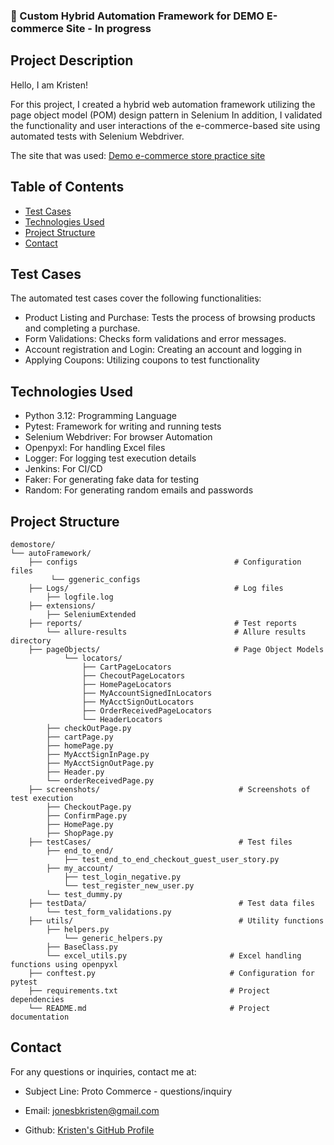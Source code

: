 ### 🚀 Custom Hybrid Automation Framework for DEMO E-commerce Site - In progress


## Project Description
Hello, I am Kristen!

For this project, I created a hybrid web automation framework utilizing the page object model (POM) design pattern in Selenium 
In addition, I validated the functionality and user interactions of the e-commerce-based site using automated tests with Selenium Webdriver.

The site that was used: [Demo e-commerce store practice site](http://demostore.supersqa.com/)

## Table of Contents

- [Test Cases](#test-cases)
- [Technologies Used](#technologies-used)
- [Project Structure](#project-structure)
- [Contact](#contact)

## Test Cases

The automated test cases cover the following functionalities:
* Product Listing and Purchase: Tests the process of browsing products and completing a purchase.
* Form Validations: Checks form validations and error messages.
* Account registration and Login: Creating an account and logging in
* Applying Coupons: Utilizing coupons to test functionality


## Technologies Used

- Python 3.12: Programming Language
- Pytest: Framework for writing and running tests
- Selenium Webdriver: For browser Automation
- Openpyxl: For handling Excel files
- Logger: For logging test execution details
- Jenkins: For CI/CD
- Faker: For generating fake data for testing
- Random: For generating random emails and passwords

## Project Structure

```
demostore/
└── autoFramework/  
    ├── configs                                   # Configuration files
         └── ggeneric_configs
    ├── Logs/                                     # Log files
        ├── logfile.log
    ├── extensions/                 
        ├── SeleniumExtended
    ├── reports/                                  # Test reports
        └── allure-results                        # Allure results directory
    ├── pageObjects/                              # Page Object Models
            └── locators/
                ├── CartPageLocators                
                ├── ChecoutPageLocators
                ├── HomePageLocators
                ├── MyAccountSignedInLocators
                ├── MyAcctSignOutLocators
                ├── OrderReceivedPageLocators
                └── HeaderLocators
        ├── checkOutPage.py
        ├── cartPage.py
        ├── homePage.py
        ├── MyAcctSignInPage.py
        ├── MyAcctSignOutPage.py
        ├── Header.py
        └── orderReceivedPage.py
    ├── screenshots/                               # Screenshots of test execution
        ├── CheckoutPage.py
        ├── ConfirmPage.py
        ├── HomePage.py
        ├── ShopPage.py
    ├── testCases/                                 # Test files
        ├── end_to_end/
            ├── test_end_to_end_checkout_guest_user_story.py
        ├── my_account/
            ├── test_login_negative.py
            └── test_register_new_user.py
        └── test_dummy.py
    ├── testData/                                  # Test data files
        └── test_form_validations.py
    ├── utils/                                     # Utility functions
        ├── helpers.py
            └── generic_helpers.py
        ├── BaseClass.py
        └── excel_utils.py                       # Excel handling functions using openpyxl
    ├── conftest.py                              # Configuration for pytest
    ├── requirements.txt                         # Project dependencies
    └── README.md                                # Project documentation

```

## Contact
For any questions or inquiries, contact me at:

- Subject Line: Proto Commerce - questions/inquiry
- Email: jonesbkristen@gmail.com

- Github: [Kristen's GitHub Profile](https://github.com/Kristenkj)
